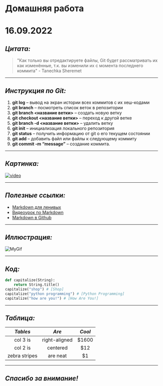 # Домашняя работа
# 16.09.2022
## *Цитата:*

> "Как только вы отредактируете файлы, Git будет рассматривать их как изменённые, т.к. вы изменили их с момента последнего коммита" - Tanechka Sheremet

---
## *Инструкция по Git:*
1. **git log** – вывод на экран истории всех коммитов с их хеш-кодами
2. **git branch** – посмотреть список веток в репозитории
3. **git branch <название ветки>** – создать новую ветку
4. **git checkout <название ветки>** – переход к другой ветке
5. **git branch -d <название ветки>** – удалить ветку
6. **git init** – инициализация локального репозитория
7. **git status** – получить информацию от git о его текущем состоянии
8. **git add** – добавить файл или файлы к следующему коммиту
9. **git commit -m “message”** – создание коммита.
---
## *Картинка:*
[![video](https://trofimovdigital.ru/wp-content/uploads/markdown-guide/markdown-guide.jpg)](https://www.youtube.com/watch?v=NXNf9aYTCZ0)

---
## *Полезные ссылки:*
- [Markdown для ленивых](https://blog.skillfactory.ru/glossary/markdown/)
- [Видеоурок по Markdown](https://www.youtube.com/watch?v=FFBTGdEMrQ4)
- [Markdown в Github](https://github.com/adam-p/markdown-here/wiki/Markdown-Cheatsheet)

---
## *Иллюстрация:*
![MyGif](https://media4.giphy.com/media/W79wfYWCTWidO/giphy.gif)

---
## *Код:*
```python
def capitalize(String):
    return String.title()
capitalize("shop") # [Shop]
capitalize("python programming") # [Python Programming]
capitalize("how are you!") # [How Are You!]
````
---
## *Таблица:*

*Tables*       | *Are*           | *Cool*  
:-------------:|:-------------:| :-----:
col 3 is      | right-aligned | $1600 
col 2 is      | centered      |   $12 
zebra stripes | are neat      |    $1 

---
## *Cпасибо за внимание!*